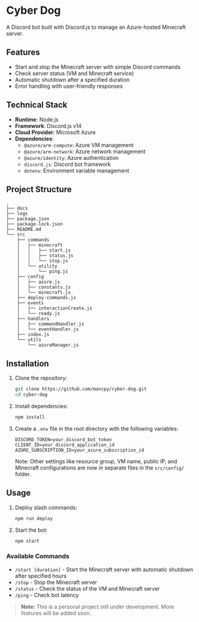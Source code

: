 # Cyber Dog

A Discord bot built with Discord.js to manage an Azure-hosted Minecraft server.

## Features

- Start and stop the Minecraft server with simple Discord commands
- Check server status (VM and Minecraft service)
- Automatic shutdown after a specified duration
- Error handling with user-friendly responses

## Technical Stack

- **Runtime**: Node.js
- **Framework**: Discord.js v14
- **Cloud Provider**: Microsoft Azure
- **Dependencies**:
  - `@azure/arm-compute`: Azure VM management
  - `@azure/arm-network`: Azure network management
  - `@azure/identity`: Azure authentication
  - `discord.js`: Discord bot framework
  - `dotenv`: Environment variable management

## Project Structure

```
.
├── docs
├── logs
├── package.json
├── package-lock.json
├── README.md
└── src
    ├── commands
    │   ├── minecraft
    │   │   ├── start.js
    │   │   ├── status.js
    │   │   └── stop.js
    │   └── utility
    │       └── ping.js
    ├── config
    │   ├── azure.js
    │   ├── constants.js
    │   └── minecraft.js
    ├── deploy-commands.js
    ├── events
    │   ├── interactionCreate.js
    │   └── ready.js
    ├── handlers
    │   ├── commandHandler.js
    │   └── eventHandler.js
    ├── index.js
    └── utils
        └── azureManager.js
```

## Installation

1. Clone the repository:
   ```bash
   git clone https://github.com/mancpy/cyber-dog.git
   cd cyber-dog
   ```

2. Install dependencies:
   ```bash
   npm install
   ```

3. Create a `.env` file in the root directory with the following variables:
   ```
   DISCORD_TOKEN=your_discord_bot_token
   CLIENT_ID=your_discord_application_id
   AZURE_SUBSCRIPTION_ID=your_azure_subscription_id
   ```
   
   Note: Other settings like resource group, VM name, public IP, and Minecraft configurations are now in separate files in the `src/config/` folder.

## Usage

1. Deploy slash commands:
   ```bash
   npm run deploy
   ```

2. Start the bot:
   ```bash
   npm start
   ```

### Available Commands

- `/start [duration]` - Start the Minecraft server with automatic shutdown after specified hours
- `/stop` - Stop the Minecraft server
- `/status` - Check the status of the VM and Minecraft server
- `/ping` - Check bot latency

> **Note:** This is a personal project still under development. More features will be added soon.
